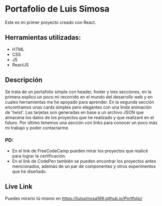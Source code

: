 # Portafolio de Luis Simosa

Este es mi primer proyecto creado con React.

## Herramientas utilizadas:

- HTML
- CSS
- JS
- ReactJS

## Descripción

Se trata de un portafolio simple con header, footer y tres secciones, en la primera explico un poco mi recorrido en el mundo del desarrollo web y en cuales herramientas me he apoyado para aprender. En la segunda sección encontramos unas cards simples pero elegantes con una linda animación de 'twist'. Las tarjetas son generadas en base a un archivo JSON que almacena los datos de los proyectos que he realizado y que realizaré en el futuro. Por último tenemos una sección con links para conocer un poco más mi trabajo y poder contactarme.

### PD:
- En el link de FreeCodeCamp pueden mirar los proyectos que realicé para lograr la certificación.
- En el link de CodePen también se pueden encontrar los proyectos antes mencionados, además de un par de componentes y otros experimentos que he diseñado.

## Live Link

Puedes mirarlo tú mismo en https://luissimosa199.github.io/Portfolio/